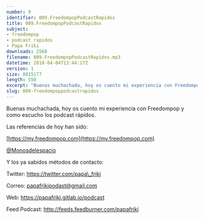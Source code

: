 ```yaml
---
number: 9
identifier: 009.FreedompopPodcastRapidos
title: 009.FreedompopPodcastRapidos
subject:
- freedompop
- podcast rapidos
- Papa Friki
downloads: 2560
filename: 009.FreedompopPodcastRapidos.mp3
datetime: 2018-04-04T13:44:17Z
version: 1
size: 8815177
length: 550
excerpt: "Buenas muchachada, hoy os cuento mi experiencia con Freedompop y como escucho los podcast rápidos.\n\nLas referencias de hoy han sido:\n\n[https://my.freedompop.com](https://my.freedompop.com)  \n\n[@Monosdelespacio](https://twitter.com/monosdelespacio)\n\nY los ya sabidos métodos de contacto:\n\nTwitter: https://twitter.com/papa\\_friki\n\nCorreo: papafrikipodast@gmail.com\n\nWeb: https://papafriki.gitlab.io/podcast\n\nFeed Podcast: http://feeds.feedburner.com/papafriki"
slug: 009-freedompoppodcastrapidos
---
```

Buenas muchachada, hoy os cuento mi experiencia con Freedompop y como escucho los podcast rápidos.

Las referencias de hoy han sido:

[https://my.freedompop.com](https://my.freedompop.com)

[@Monosdelespacio](https://twitter.com/monosdelespacio)

Y los ya sabidos métodos de contacto:

Twitter: https://twitter.com/papa\_friki

Correo: papafrikipodast@gmail.com

Web: https://papafriki.gitlab.io/podcast

Feed Podcast: http://feeds.feedburner.com/papafriki